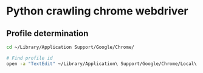 # Python crawling chrome webdriver

## Profile determination

```bash
cd ~/Library/Application Support/Google/Chrome/

# Find profile id
open -a "TextEdit" ~/Library/Application\ Support/Google/Chrome/Local\ State
```
